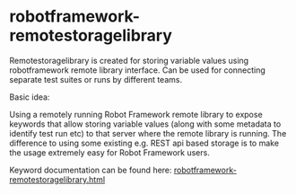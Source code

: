 # robotframework-remotestoragelibrary
Remotestoragelibrary is created for storing variable values using robotframework remote library interface. Can be used for connecting separate test suites or runs by different teams.

Basic idea:

Using a remotely running Robot Framework remote library to expose keywords that allow storing variable values (along with some metadata to identify test run etc) to that server where the remote library is running. The difference to using some existing e.g. REST api based storage is to make the usage extremely easy for Robot Framework users.

Keyword documentation can be found here: <a href="robotframework-remotestoragelibrary.html">robotframework-remotestoragelibrary.html</a>